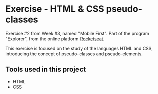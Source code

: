 # Exercise - HTML & CSS pseudo-classes

Exercise #2 from Week #3, named "Mobile First". Part of the program "Explorer", from the online platform [Rocketseat](https://rocketseat.com.br/).

This exercise is focused on the study of the languages HTML and CSS, introducing the concept of pseudo-classes and pseudo-elements.


## Tools used in this project

- HTML
- CSS
